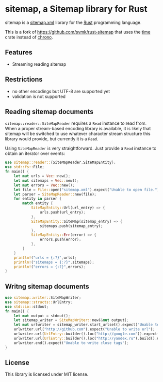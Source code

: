 # sitemap, a Sitemap library for Rust

sitemap is a [sitemap.xml] library for the [Rust](http://www.rust-lang.org/) programming language.

This is a fork of <https://github.com/svmk/rust-sitemap> that uses the [time] crate instead of [chrono].

[sitemap.xml]: https://www.sitemaps.org/protocol.html
[time]: https://lib.rs/crates/time
[chrono]: https://lib.rs/crates/chrono

## Features
* Streaming reading sitemap

## Restrictions
* no other encodings but UTF-8 are supported yet
* validation is not supported

## Reading sitemap documents
`sitemap::reader::SiteMapReader` requires a `Read` instance to read from. When a proper stream-based encoding library is available, it is likely that sitemap will be switched to use whatever character stream structure this library would provide, but currently it is a `Read`.

Using `SiteMapReader` is very straightforward. Just provide a `Read` instance to obtain an iterator over events:

```rust
use sitemap::reader::{SiteMapReader,SiteMapEntity};
use std::fs::File;
fn main() {
    let mut urls = Vec::new();
    let mut sitemaps = Vec::new();
    let mut errors = Vec::new();
    let file = File::open("sitemap.xml").expect("Unable to open file.");
    let parser = SiteMapReader::new(file);
    for entity in parser {
        match entity {
            SiteMapEntity::Url(url_entry) => {
                urls.push(url_entry);
            },
            SiteMapEntity::SiteMap(sitemap_entry) => {
                sitemaps.push(sitemap_entry);
            },
            SiteMapEntity::Err(error) => {
                errors.push(error);
            },
        }
    }
    println!("urls = {:?}",urls);
    println!("sitemaps = {:?}",sitemaps);
    println!("errors = {:?}",errors);
}
```

## Writng sitemap documents
```rust
use sitemap::writer::SiteMapWriter;
use sitemap::structs::UrlEntry;
use std::io::stdout;
fn main() {
    let mut output = stdout();
    let sitemap_writer = SiteMapWriter::new(&mut output);
    let mut urlwriter = sitemap_writer.start_urlset().expect("Unable to write urlset");
    urlwriter.url("http://github.com").expect("Unable to write url");
    urlwriter.url(UrlEntry::builder().loc("http://google.com")).expect("Unable to write url");
    urlwriter.url(UrlEntry::builder().loc("http://yandex.ru").build().unwrap()).expect("Unable to write url");
    urlwriter.end().expect("Unable to write close tags");
}
```

## License

This library is licensed under MIT license.


